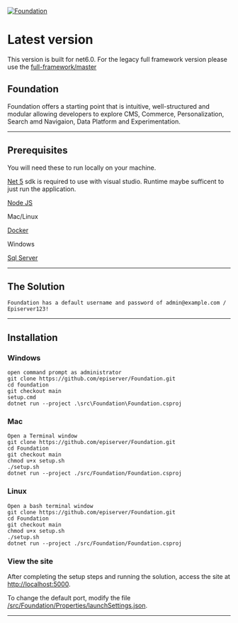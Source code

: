 <a href="https://github.com/episerver/Foundation"><img src="https://www.optimizely.com/globalassets/02.-global-images/navigation/optimizely_logo_navigation.svg" title="Foundation" alt="Foundation"></a>

# Latest version
  This version is built for net6.0.  For the legacy full framework version please use the [full-framework/master](https://github.com/episerver/Foundation/tree/full-framework/master)

## Foundation 

Foundation offers a starting point that is intuitive, well-structured and modular allowing developers to explore CMS, Commerce, Personalization, Search amd Navigaion, Data Platform and Experimentation.

---

## Prerequisites

You will need these to run locally on your machine.

[Net 5](https://dotnet.microsoft.com/download/dotnet/5.0) sdk is required to use with visual studio.  Runtime maybe sufficent to just run the application.

[Node JS](https://nodejs.org/en/download/)

Mac/Linux

[Docker](https://docs.docker.com/desktop/mac/install/)

Windows

[Sql Server](https://www.microsoft.com/en-us/sql-server/sql-server-downloads)

---

## The Solution

`Foundation has a default username and password of admin@example.com / Episerver123!`

---

## Installation

### Windows

```
open command prompt as administrator
git clone https://github.com/episerver/Foundation.git
cd foundation
git checkout main
setup.cmd 
dotnet run --project .\src\Foundation\Foundation.csproj
```

### Mac

```
Open a Terminal window
git clone https://github.com/episerver/Foundation.git
cd Foundation
git checkout main
chmod u+x setup.sh
./setup.sh
dotnet run --project ./src/Foundation/Foundation.csproj
```

### Linux

```
Open a bash terminal window
git clone https://github.com/episerver/Foundation.git
cd Foundation
git checkout main
chmod u+x setup.sh
./setup.sh
dotnet run --project ./src/Foundation/Foundation.csproj
```

### View the site

After completing the setup steps and running the solution, access the site at <a href="http://localhost:5000">http://localhost:5000</a>.

To change the default port, modify the file <a href="https://github.com/episerver/Foundation/blob/main/src/Foundation/Properties/launchSettings.json">/src/Foundation/Properties/launchSettings.json</a>.

---